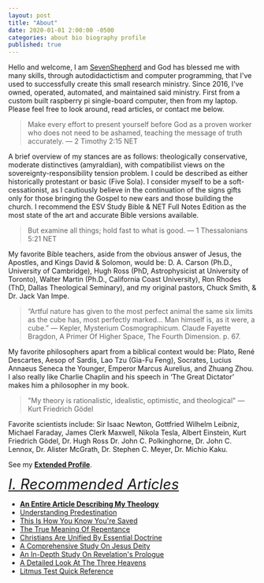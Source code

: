 ```yaml
---
layout: post
title: "About"
date: 2020-01-01 2:00:00 -0500
categories: about bio biography profile
published: true
---
```


Hello and welcome, I am [SevenShepherd](https://twitter.com/SevenShepherd) and God has blessed me with many skills, through autodidactictism and computer programming, that I've used to successfully create this small research ministry. Since 2016, I've owned, operated, automated, and maintained said ministry. First from a custom built raspberry pi single-board computer, then from my laptop. Please feel free to look around, read articles, or contact me below.

> Make every effort to present yourself before God as a proven worker who does not need to be ashamed, teaching the message of truth accurately. &mdash; 2 Timothy 2:15 NET

A brief overview of my stances are as follows: theologically conservative, moderate distinctives (amyraldian), with compatibilist views on the sovereignty-responsibility tension problem. I could be described as either historically protestant or basic (Five Sola). I consider myself to be a soft-cessationist, as I cautiously believe in the continuation of the signs gifts only for those bringing the Gospel to new ears and those building the church. I recommend the ESV Study Bible & NET Full Notes Edition as the most state of the art and accurate Bible versions available.

> But examine all things; hold fast to what is good. &mdash; 1 Thessalonians 5:21 NET

My favorite Bible teachers, aside from the obvious answer of Jesus, the Apostles, and Kings David & Solomon, would be: D. A. Carson (Ph.D., University of Cambridge), Hugh Ross (PhD, Astrophysicist at University of Toronto), Walter Martin (Ph.D., California Coast University), Ron Rhodes (ThD, Dallas Theological Seminary), and my original pastors, Chuck Smith, & Dr. Jack Van Impe. 

> &ldquo;Artful nature has given to the most perfect animal the same six limits as the cube has, most perfectly marked... Man himself is, as it were, a cube.&rdquo; &mdash; Kepler, Mysterium Cosmographicum. Claude Fayette Bragdon, A Primer Of Higher Space, The Fourth Dimension. p. 67.

My favorite philosophers apart from a biblical context would be: Plato, René Descartes, Aesop of Sardis, Lao Tzu (Gia-Fu Feng), Socrates, Lucius Annaeus Seneca the Younger, Emperor Marcus Aurelius, and Zhuang Zhou. I also really like Charlie Chaplin and his speech in &lsquo;The Great Dictator&rsquo; makes him a philosopher in my book.

> "My theory is rationalistic, idealistic, optimistic, and theological" &mdash; Kurt Friedrich Gödel

Favorite scientists include: Sir Isaac Newton, Gottfried Wilhelm Leibniz, Michael Faraday, James Clerk Maxwell, Nikola Tesla, Albert Einstein, Kurt Friedrich Gödel, Dr. Hugh Ross Dr. John C. Polkinghorne, Dr. John C. Lennox, Dr. Alister McGrath, Dr. Stephen C. Meyer, Dr. Michio Kaku.

See my [**Extended Profile**](https://sevenshepherd.github.io/profile/).

<a name="articles" href="#contents" style="font-style:Italic;font-size:2.1em">I. Recommended Articles</a>

- [**An Entire Article Describing My Theology**](https://sevenshepherd.github.io/theology/)
- [Understanding Predestination](https://sevenshepherd.github.io/chosen/)
- [This Is How You Know You're Saved](https://sevenshepherd.github.io/how-do-you-know-you-are-saved/)
- [The True Meaning Of Repentance](https://sevenshepherd.github.io/repentance/)
- [Christians Are Unified By Essential Doctrine](https://bit.ly/3XJY5AB)
- [A Comprehensive Study On Jesus Deity](https://bit.ly/3HIQIoK)
- [An In-Depth Study On Revelation's Prologue](https://bit.ly/3VcXMNy)
- [A Detailed Look At The Three Heavens](https://bit.ly/3G1d8Al)
- [Litmus Test Quick Reference](https://bit.ly/3MLXqfW)

<script>
    var refTagger = {
        settings: {
            bibleVersion: 'ESV'
        }
    }; 

    (function(d, t) {
        var n=d.querySelector('[nonce]');
        refTagger.settings.nonce = n && (n.nonce||n.getAttribute('nonce'));
        var g = d.createElement(t), s = d.getElementsByTagName(t)[0];
        g.src = 'https://api.reftagger.com/v2/RefTagger.js';
        g.nonce = refTagger.settings.nonce;
        s.parentNode.insertBefore(g, s);
    }(document, 'script'));
</script>
